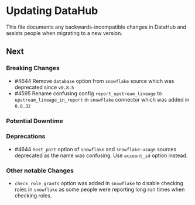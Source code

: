 # Updating DataHub

This file documents any backwards-incompatible changes in DataHub and assists people when migrating to a new version.

## Next

### Breaking Changes
- #4644 Remove `database` option from `snowflake` source which was deprecated since `v0.8.5`
- #4595 Rename confusing config `report_upstream_lineage` to `upstream_lineage_in_report` in `snowflake` connector which was added in `0.8.32`

### Potential Downtime

### Deprecations
- #4644 `host_port` option of `snowflake` and `snowflake-usage` sources deprecated as the name was confusing. Use `account_id` option instead.

### Other notable Changes
- `check_role_grants` option was added in `snowflake` to disable checking roles in `snowflake` as some people were reporting long run times when checking roles.